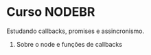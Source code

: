 # Curso NODEBR

Estudando callbacks, promises e assincronismo.

1. Sobre o node e funções de callbacks

